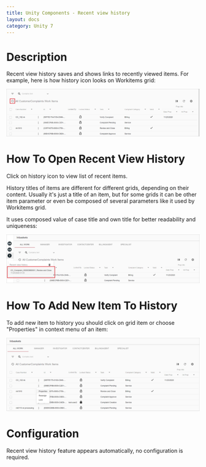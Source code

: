 ```yaml
---
title: Unity Components - Recent view history
layout: docs
category: Unity 7
---
```

# Description

Recent view history saves and shows links to recently viewed items. For example, here is how history icon looks on Workitems grid:

![History icon on Workitems grid](recent-view-history/images/history_icon_position.png)

# How To Open Recent View History

Click on history icon to view list of recent items.

History titles of items are different for different grids, depending on their content. Usually it's just a title of an item,
but for some grids it can be other item parameter or even be composed of several parameters like it used by Workitems grid. 

It uses composed value of case title and own title for better readability and uniqueness:

![History with composed title](recent-view-history/images/history_with_composed_title.png)

# How To Add New Item To History

To add new item to history you should click on grid item or choose "Properties" in context menu of an item:

![Choosing an item from list](recent-view-history/images/choose_workitem.png)

# Configuration

Recent view history feature appears automatically, no configuration is required.